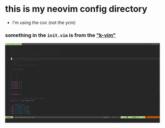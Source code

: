 # this is my neovim config directory

- I'm using the coc (not the ycm)

### something in the `init.vim` is from the ["k-vim"](https://github.com/wklken/k-vim)

<img src="./show.png" alt="show">
